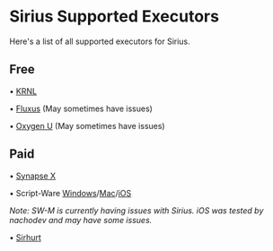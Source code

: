 # Sirius Supported Executors

Here's a list of all supported executors for Sirius.

## Free

• [KRNL](https://krnl.place)


• [Fluxus](https://fluxteam.net) (May sometimes have issues)


• [Oxygen U](https://wearedevs.net/d/Oxygen%20U) (May sometimes have issues)

## Paid

• [Synapse X](https://x.synapse.to)


• Script-Ware [Windows](https://script-ware.com/w)/[Mac](https://script-ware.com/m)/[iOS](https://script-ware.com/ios)


_Note: SW-M is currently having issues with Sirius. iOS was tested by nachodev and may have some issues._


• [Sirhurt](https://sirhurt.net)
